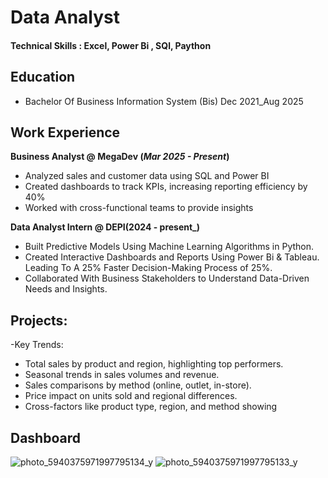 # Data Analyst

#### Technical Skills : Excel, Power Bi , SQl, Paython

## Education
- Bachelor Of Business Information System (Bis)    Dec 2021_Aug 2025
## Work Experience
**Business Analyst @ MegaDev (_Mar 2025 - Present_)**
-  Analyzed sales and customer data using SQL and Power BI  
- Created dashboards to track KPIs, increasing reporting efficiency by 40%  
- Worked with cross-functional teams to provide insights


**Data Analyst Intern @ DEPI(2024 - present_)**
- Built Predictive Models Using Machine Learning Algorithms in Python.
- Created Interactive Dashboards and Reports Using Power Bi & Tableau. Leading To A 25% Faster Decision-Making Process of 25%.
- Collaborated With Business Stakeholders to Understand Data-Driven Needs and Insights.
## Projects:
-Key Trends:
- Total sales by product and region, highlighting top performers. 
- Seasonal trends in sales volumes and revenue.
-  Sales comparisons by method (online, outlet, in-store). 
- Price impact on units sold and regional differences. 
- Cross-factors like product type, region, and method showing
## Dashboard

![photo_5940375971997795134_y](https://github.com/user-attachments/assets/1ba77fa4-bf04-4cb0-8a83-375cfd69cfef)
![photo_5940375971997795133_y](https://github.com/user-attachments/assets/adba4003-9fdd-4db3-8885-e87e5d9416d7)

